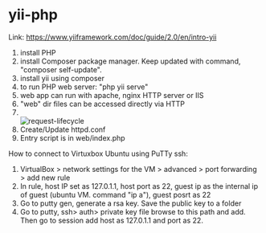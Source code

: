 # yii-php
Link: https://www.yiiframework.com/doc/guide/2.0/en/intro-yii

1) install PHP
2) install Composer package manager. Keep updated with command, "composer self-update".
3) install yii using composer
4) to run PHP web server: "php yii serve"
5) web app can run with apache, nginx HTTP server or IIS
6) "web" dir files can be accessed directly via HTTP
7) <br> ![request-lifecycle](https://user-images.githubusercontent.com/8523768/191619252-575a4520-73e0-44d6-8500-a5185c571500.png)
8) Create/Update httpd.conf
9) Entry script is in web/index.php

How to connect to Virtuxbox Ubuntu using PuTTy ssh:
1) VirtualBox > network settings for the VM > advanced > port forwarding > add new rule
2) In rule, host IP set as 127.0.1.1, host port as 22, guest ip as the internal ip of guest (ubuntu VM. command "ip a"), guest posrt as 22
3) Go to putty gen, generate a rsa key. Save the public key to a folder
4) Go to putty, ssh> auth> private key file browse to this path and add. Then go to session add host as 127.0.1.1 and port as 22.

